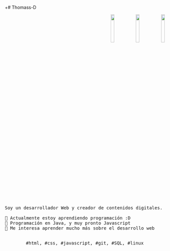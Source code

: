+# Thomass-D  
<p>   
  
  <div align="right">
    <img src="https://i.gifer.com/2iiJ.gif" width="15%" style="display: inline-block;"/>
    <img src="https://i.imgur.com/OqdBkNn.gif" width="15%" style="display: inline-block;"/>
    <img src="https://media.giphy.com/media/JIX9t2j0ZTN9S/giphy.gif" width="15%" style="display: inline-block;"/>
  </div>

  <samp>    
    <br>Soy un desarrollador Web y creador de contenidos digitales.     
    <br>     
    <br>🔹 Actualmente estoy aprendiendo programación :D     
    <br>🔹 Programación en Java, y muy pronto Javascript     
    <br>🔹 Me interesa aprender mucho más sobre el desarrollo web     
  </samp>    
  <br>   
  <br>   
  <p align="center">     
    <samp>       
      #html, #css, #javascript, #git, #SQL, #linux      
    </samp>     
    <br>   
  </p>    
</p>
